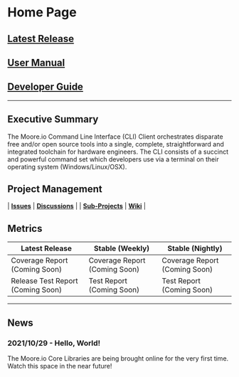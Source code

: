 # Home Page

## [Latest Release](https://pypi.org/project/mio-cli/)
## [User Manual](https://mio-cli.readthedocs.io/en/latest/)
## [Developer Guide](dev_guide.md)

----------------

## Executive Summary
The Moore.io Command Line Interface (CLI) Client orchestrates disparate free and/or open source tools into a single, complete, straightforward and integrated toolchain for hardware engineers. The CLI consists of a succinct and powerful command set which developers use via a terminal on their operating system (Windows/Linux/OSX).


## Project Management

| **[Issues](https://github.com/Datum-Technology-Corporation/mio_cli/issues)** | **[Discussions](https://github.com/Datum-Technology-Corporation/mio_cli/discussions)** |
| **[Sub-Projects](https://github.com/Datum-Technology-Corporation/mio_cli/projects)** | **[Wiki](https://github.com/Datum-Technology-Corporation/mio_cli/wiki)** |




## Metrics

| Latest Release | Stable (Weekly) | Stable (Nightly) |
| --------------------- | ---------------- | --------------- |
| Coverage Report (Coming Soon) | Coverage Report (Coming Soon) | Coverage Report (Coming Soon) |
| Release Test Report (Coming Soon) | Test Report (Coming Soon) | Test Report (Coming Soon) |


----------------


## News
### 2021/10/29 - Hello, World!
The Moore.io Core Libraries are being brought online for the very first time. Watch this space in the near future!
